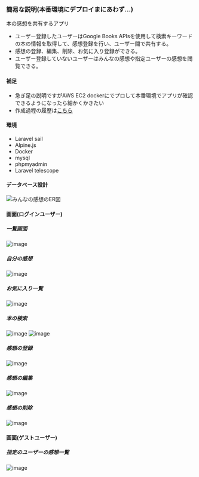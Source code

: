 ### 簡易な説明(本番環境にデプロイまにあわず…)
本の感想を共有するアプリ
- ユーザー登録したユーザーはGoogle Books APIsを使用して検索キーワードの本の情報を取得して、感想登録を行い、ユーザー間で共有する。
- 感想の登録、編集、削除、お気に入り登録ができる。
- ユーザー登録していないユーザーはみんなの感想や指定ユーザーの感想を閲覧できる。

#### 補足
- 急ぎ足の説明ですがAWS EC2 dockerにでプロして本番環境でアプリが確認できるようになったら細かくかきたい
- 作成過程の履歴は[こちら](https://github.com/mirai-79/book-record/commits?author=mirai-79)

#### 環境
- Laravel sail
- Alpine.js
- Docker
- mysql
- phpmyadmin
- Laravel telescope

#### データベース設計
![みんなの感想のER図](https://github.com/mirai-79/book-record/assets/99461088/40cec0a9-71c3-4320-982d-deabde25f7f1)

#### 画面(ログインユーザー)
##### 一覧画面
![image](https://github.com/mirai-79/book-record/assets/99461088/c6fc6b1c-919e-44eb-997c-83bdddbf81f7)

##### 自分の感想
![image](https://github.com/mirai-79/book-record/assets/99461088/66356692-0fda-43b5-b00c-918a49402fc4)

##### お気に入り一覧
![image](https://github.com/mirai-79/book-record/assets/99461088/ff9005c5-050c-4fb0-b2b4-70a50cc4f49f)

##### 本の検索
![image](https://github.com/mirai-79/book-record/assets/99461088/79319d89-d2d9-41e4-aa6d-12851c090f43)
![image](https://github.com/mirai-79/book-record/assets/99461088/48d9e0c4-6acb-4b76-8bd5-bbd1edff9c7f)

##### 感想の登録
![image](https://github.com/mirai-79/book-record/assets/99461088/73cee4a0-43a2-4a46-bc6b-0d1efd287b12)

##### 感想の編集
![image](https://github.com/mirai-79/book-record/assets/99461088/76547cb9-1260-45d8-8412-a487789dfc28)

##### 感想の削除
![image](https://github.com/mirai-79/book-record/assets/99461088/3fe7a877-6c05-42ed-abd2-94284f949694)

#### 画面(ゲストユーザー)
##### 指定のユーザーの感想一覧
![image](https://github.com/mirai-79/book-record/assets/99461088/127c2ada-3584-42f1-a6b6-a3b8927c6c58)








